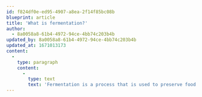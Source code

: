 ```yaml
---
id: f824df0e-ed95-4907-a8ea-2f14f85bc08b
blueprint: article
title: 'What is fermentation?'
author:
  - 8a0058a8-61b4-4972-94ce-4bb74c203b4b
updated_by: 8a0058a8-61b4-4972-94ce-4bb74c203b4b
updated_at: 1671013173
content:
  -
    type: paragraph
    content:
      -
        type: text
        text: 'Fermentation is a process that is used to preserve food and create edible cultured products. It involves the use of bacteria or fungi to break down the sugars and starches in the food, which can then be converted into acids, gases, or alcohol. This process helps to preserve the food and give it a unique flavor and texture. In addition to being used to preserve food, fermentation is also used to make a variety of products, such as bread, beer, yogurt, and cheese. Overall, fermentation is an important part of the food industry, and it plays a vital role in supporting life on earth.'
---
```

